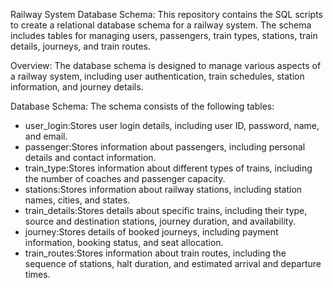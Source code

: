 Railway System Database Schema:
This repository contains the SQL scripts to create a relational database schema for a railway system. The schema includes tables for managing users, passengers, train types, stations, train details, journeys, and train routes.

Overview:
The database schema is designed to manage various aspects of a railway system, including user authentication, train schedules, station information, and journey details.

Database Schema:
The schema consists of the following tables:
- user_login:Stores user login details, including user ID, password, name, and email.
- passenger:Stores information about passengers, including personal details and contact information.
- train_type:Stores information about different types of trains, including the number of coaches and passenger capacity.
- stations:Stores information about railway stations, including station names, cities, and states.
- train_details:Stores details about specific trains, including their type, source and destination stations, journey duration, and availability.
- journey:Stores details of booked journeys, including payment information, booking status, and seat allocation.
- train_routes:Stores information about train routes, including the sequence of stations, halt duration, and estimated arrival and departure times.
